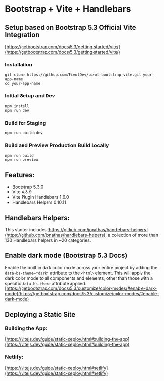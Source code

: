 # Bootstrap + Vite + Handlebars

## Setup based on Bootstrap 5.3 Official Vite Integration
[https://getbootstrap.com/docs/5.3/getting-started/vite/](https://getbootstrap.com/docs/5.3/getting-started/vite/)


### Installation

```
git clone https://github.com/PivotDev/pivot-bootstrap-vite.git your-app-name
cd your-app-name
```

### Initial Setup and Dev
```
npm install
npm run dev
```

### Build for Staging
```
npm run build:dev
```

### Build and Preview Production Build Locally
```
npm run build
npm run preview
```

## Features:

- Bootstrap 5.3.0
- Vite 4.3.9
- Vite Plugin Handlebars 1.6.0
- Handlebars Helpers 0.10.11

## Handlebars Helpers:
This starter includes [https://github.com/jonathas/handlebars-helpers](https://github.com/jonathas/handlebars-helpers), a collection of more than 130 Handlebars helpers in ~20 categories.

## Enable dark mode (Bootstrap 5.3 Docs)
Enable the built in dark color mode across your entire project by adding the `data-bs-theme="dark"` attribute to the `<html>` element. This will apply the dark color mode to all components and elements, other than those with a specific `data-bs-theme` attribute applied. [https://getbootstrap.com/docs/5.3/customize/color-modes/#enable-dark-mode](https://getbootstrap.com/docs/5.3/customize/color-modes/#enable-dark-mode)

## Deploying a Static Site

### Building the App:
[https://vitejs.dev/guide/static-deploy.html#building-the-app](https://vitejs.dev/guide/static-deploy.html#building-the-app)

### Netlify:
[https://vitejs.dev/guide/static-deploy.html#netlify](https://vitejs.dev/guide/static-deploy.html#netlify)
